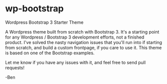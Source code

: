 wp-bootstrap
============

Wordpress Bootstrap 3 Starter Theme

A Wordpress theme built from scratch with Bootstrap 3. It's a starting point for any Wordpress / Bootstrap 3 development efforts, not a finished product. I've solved the nasty navigation issues that you'll run into if starting from scratch, and build a custom frontpage, if you care to use it. This theme is based on one of the Bootstrap examples.

Let me know if you have any issues with it, and feel free to send pull requests!

-Ben
